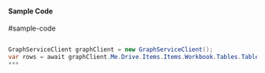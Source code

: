 #### Sample Code
#sample-code 

```C#

GraphServiceClient graphClient = new GraphServiceClient();
var rows = await graphClient.Me.Drive.Items.Items.Workbook.Tables.Tables.Rows.Request().GetAsync();
*** 

```